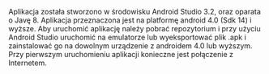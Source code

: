 Aplikacja została stworzono w środowisku Android Studio 3.2, oraz oparata o Javę 8.
Aplikacja przeznaczona jest na platformę android 4.0 (Sdk 14) i wyższe.
Aby uruchomić aplikację należy pobrać repozytorium i przy użyciu Android Studio uruchomić na emulatorze lub wyeksportować plik .apk i zainstalować go na dowolnym urządzenie z androidem 4.0 lub wyższym. Przy pierwszym uruchomieniu aplikacji konieczne jest połączenie z Internetem.
